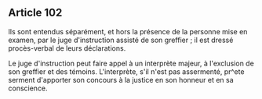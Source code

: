 Article 102
----
Ils sont entendus séparément, et hors la présence de la personne mise en examen,
par le juge d'instruction assisté de son greffier ; il est dressé procès-verbal
de leurs déclarations.

Le juge d'instruction peut faire appel à un interprète majeur, à l'exclusion de
son greffier et des témoins. L'interprète, s'il n'est pas assermenté, pr^ete
serment d'apporter son concours à la justice en son honneur et en sa conscience.
